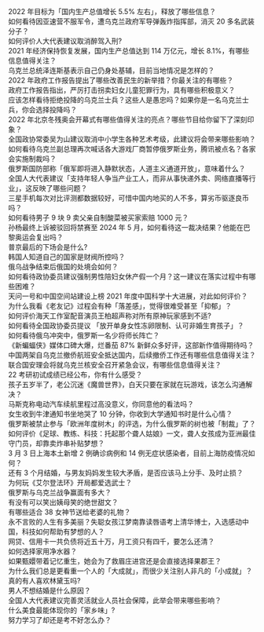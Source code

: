 2022 年目标为「国内生产总值增长 5.5% 左右」，释放了哪些信息？  
如何看待因亚速营不服军令，遭乌克兰政府军导弹轰炸指挥部，消灭 20 多名武装分子？  
如何评价人大代表建议取消醉驾入刑?  
2021 年经济保持恢复发展，国内生产总值达到 114 万亿元，增长 8.1%，有哪些信息值得关注？  
乌克兰总统泽连斯基表示自己仍身处基辅，目前当地情况是怎样的？  
2022 年政府工作报告提出了哪些改善民生的新举措？你最关注的有哪些？  
政府工作报告指出，严厉打击拐卖妇女儿童犯罪行为，具有哪些积极意义？  
应该怎样看待拒绝投降的乌克兰士兵？这些人是愚忠吗？如果你是一名乌克兰士兵，你会选择投降吗？  
2022 年北京冬残奥会开幕式有哪些值得关注的亮点？哪些节目给你留下了深刻印象？  
全国政协常委吴为山建议取消中小学生各种艺术考级，此建议将会带来哪些影响？  
如何看待乌克兰副总理再次喊话各大游戏厂商暂停俄罗斯业务，腾讯被点名？各家会实施制裁吗？  
俄罗斯国防部称「俄军即将进入静默状态，人道主义通道开放」，意味着什么？  
全国人大代表建议「支持年轻人争当产业工人，而非从事快递外卖、网络直播等行业」，这反映了哪些问题？  
三星手机每次对比评测都数据较好，可惜中国内地买的人不多，算劣币驱逐良币吗？  
如何看待男子 9 块 9 卖父亲自制酸菜被买家索赔 1000 元？  
孙杨最终上诉被驳回将禁赛至 2024 年 5 月，如何看待这一裁决结果？他能在巴黎奥运会复出吗？  
普京最后的下场会是什么?  
韩国人知道自己的国家是财阀所控吗？  
俄乌战争结束后俄国的处境会如何？  
如何看待政协委员建议强制男性陪妇女休产假一个月？这一建议在落实过程中有哪些困难？  
天问一号和中国空间站建设上榜 2021 年度中国科学十大进展，对此如何评价？  
为什么我看《老友记》过程会有种「落差感」，觉得很难受甚至「抑郁」？  
如何评价海天工作室配音演员王柏超声称对所有原神玩家感到不适?  
如何看待全国政协委员提议 「放开单身女性冻卵限制、认可非婚生育孩子」？  
如何看待俄乌冲突中，俄罗斯一名少将师长阵亡？  
《新蝙蝠侠》媒体口碑大爆，烂番茄 87% 新鲜众多好评，这部新作值得期待吗？  
中国两架自乌克兰撤侨航班安全抵达国内，后续撤侨工作还有哪些信息值得关注？  
联合国安理会将就乌克兰核安全召开紧急会议，有哪些信息值得关注？  
22 考研初试成绩已经公布，你有什么感受？  
孩子五岁半了，老公沉迷《魔兽世界》，白天只要在家就在玩游戏，该怎么沟通解决？  
马斯克称电动汽车续航里程过高没意义，你同意他的看法吗？  
女生收到牛津通知书坐地哭了 10 分钟，你收到大学通知书时是什么心情？  
俄罗斯被禁止参与「欧洲年度树木」的评选，为什么俄罗斯的树也被「制裁」了？  
如何评价《足球、教练、科技：托起那个聋人姑娘》一文，聋人女孩成为亚洲最佳守门员，却靠卖炸串补贴梦想？  
3 月 3 日上海本土新增 2 例确诊病例和 14 例无症状感染者，目前上海防疫情况如何？  
还有 3 个月结婚，与男友妈妈发生较大矛盾，是否应该马上分手、及时止损？  
为何玩《艾尔登法环》开局都爱选武士？  
俄罗斯与乌克兰战争赢面有多大？  
有没有可以笑出姨母笑的绝世甜文？  
有哪些适合 38 女神节送给老婆的礼物？  
永不言败的人生有多美丽？失聪女孩江梦南靠读唇语考上清华博士，入选感动中国，科技如何帮助有梦想的人？  
网贷、信用卡一共负债将近五十万，月工资只有四千，要怎么还清？  
如何选择家用净水器？  
如果甄嬛带着记忆重生，她会为了救眉庄进宫还是会直接选择果郡王？  
为什么我们总是更看重一个人的「大成就」，而很少关注别人非凡的「小成就」？  
真的有人喜欢林黛玉吗?  
男人不想结婚是什么原因？  
全国人大代表建议完善灵活就业人员社会保障，此举会带来哪些影响？  
什么美食最能体现你的「家乡味」?  
努力学习了却还是考不好怎么办？  

